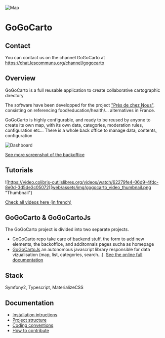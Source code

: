 ![Map](docs/images/1.png "Intro")

GoGoCarto 
=========

Contact
--------
You can contact us on the channel GoGoCarto at https://chat.lescommuns.org/channel/gogocarto

Overview
--------

GoGoCarto is a full reusable application to create collaborative cartographic directory

The software have been developped for the project ["Près de chez Nous"](https://presdecheznous.fr), consisting on referencing food/education/health/... alternatives in France.

GoGoCarto is highly configurable, and ready to be reused by anyone to create its own map, with its own data, categories, moderation rules, configuration etc...
There is a whole back office to manage data, contents, configuration

![Dashboard](docs/images/21.png "Dashboard")

[See more screenshot of the backoffice](docs/backoffice-screenshots.md)

Tutorials
-----------------

![https://video.colibris-outilslibres.org/videos/watch/62279fe4-06d9-4fdc-8e0d-3d5de3c05072](web/assets/img/gogocarto_video_thumbnail.png "Thumbnail")

[Check all videos here (in french)](https://video.colibris-outilslibres.org/video-channels/gogocarto_channel/videos)

GoGoCarto & GoGoCartoJs
------------------

The GoGoCarto project is divided into two separate projects. 

- GoGoCarto repo take care of backend stuff, the form to add new elements, the backoffice, and additonnals pages sucha as homepage
- [GoGoCartoJs](https://gitlab.adullact.net/pixelhumain/GoGoCartoJs) an autonomous javascript library responsible for data vizualisation (map, list, categories, search...). [See the online full documentation](https://pixelhumain.github.io/GoGoCartoJs)

Stack
-----

Symfony2, Typescript, MaterializeCSS

Documentation
-------------

- [Installation intructions](docs/installation.md)
- [Project structure](docs/project-structure.md)
- [Coding conventions](docs/coding-conventions.md)
- [How to contribute](docs/contributing.md)
